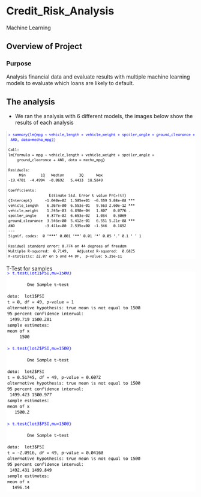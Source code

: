 # Credit_Risk_Analysis
Machine Learning 


## Overview of Project

### Purpose

Analysis financial data and evaluate results with multiple machine learning models to evaluate which loans are likely to default. 

## The analysis


- We ran the analysis with 6 different models, the images below show the results of each analysis


![Linear_regression.png](https://github.com/kejtkjet1/MechaCar_Statistical_Analysis/blob/main/images/Linear_regression.png)



T-Test for samples
![ttest_samples.png](https://github.com/kejtkjet1/MechaCar_Statistical_Analysis/blob/main/images/ttest_samples.png)
